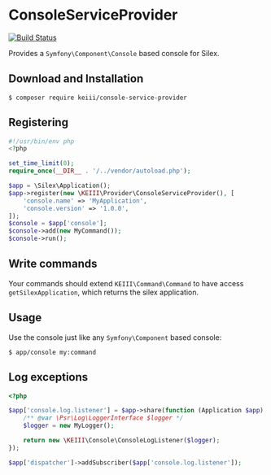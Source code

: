 # ConsoleServiceProvider
[![Build Status](https://travis-ci.org/KEIII/ConsoleServiceProvider.svg?branch=master)](https://travis-ci.org/KEIII/ConsoleServiceProvider)

Provides a `Symfony\Component\Console` based console for Silex.

## Download and Installation
```
$ composer require keiii/console-service-provider
```

## Registering
```php
#!/usr/bin/env php
<?php

set_time_limit(0);
require_once(__DIR__ . '/../vendor/autoload.php');

$app = \Silex\Application();
$app->register(new \KEIII\Provider\ConsoleServiceProvider(), [
    'console.name' => 'MyApplication',
    'console.version' => '1.0.0',
]);
$console = $app['console'];
$console->add(new MyCommand());
$console->run();
```

## Write commands
Your commands should extend `KEIII\Command\Command` to have access `getSilexApplication`, which returns the silex application.

## Usage
Use the console just like any `Symfony\Component` based console:
```
$ app/console my:command
```

## Log exceptions
```php
<?php

$app['console.log.listener'] = $app->share(function (Application $app) {
    /** @var \Psr\Log\LoggerInterface $logger */
    $logger = new MyLogger();

    return new \KEIII\Console\ConsoleLogListener($logger);
});

$app['dispatcher']->addSubscriber($app['console.log.listener']);
```
